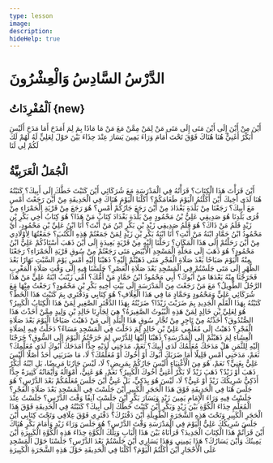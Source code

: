 ```yaml
---
type: lesson
image:
description:
hideHelp: true
---
```


# الدَّرْسُ السَّادِسُ وَالْعِشْرُونَ

## اَلْمُفْرِدَاتُ {new}

أَيْنَ
مِنْ أَيْنَ
إِلَى أَيْنَ
مَتَى
إِلَى مَتَى
مَنْ
لِمَنْ
مِمَّنْ
مَعَ مَنْ
مَا
مَاذَا
بِمَ
لِمَ
أَمَدَحَ
أَمَا مَدَحَ
أَلَيْسَ
أَبَكْرٌ
أَغَنِيٌّ
هُنَا
هُنَاكَ
فَوْقَ
تَحْتَ
أَمَامَ
وَرَاءَ
يَمِينَ
يَسَارَ
عِنْدَ
حِذَاءَ
بَيْنَ
حَوْلَ
لِعَلِيٍّ
لَهُ
لَهُمْ
لَكَ
لَكُمْ
لِي
لَنَا

## الْجُمَلُ الْعَرَبِيَّةُ

أَيْنَ قَرَأْتَ هَذَا الْكِتَابَ؟
قَرَأْتُهُ فِي الْمَدْرَسَةِ مَعَ شُرَكَائِي
أَيْنَ كَتَبْتَ خَطَّكَ إِلَى أَبِيكَ؟
كَتَبْتُهُ هُنَا لَدَى أَخِيكَ
أَيْنَ أَكَلْتُمُ الْيَوْمَ طَعَامَكُمْ؟
أَكَلْنَا الْيَوْمَ هُنَاكَ فِي الْحَدِيقَةِ
مِنْ أَيْنَ رَجَعْتَ أَمْسِ مَعَ أَبِيكَ؟
رَجَعْنَا مِنْ بَلْدَةِ بَغْدَادَ
مِنْ أَيْنَ رَجَعَ جَارُكُمْ أَمْسِ؟
هُوَ رَجَعَ مِنْ قَرْيَةِ الْحَمْرَاءِ مِنْ قُرَى بَلَدِنَا
هُوَ صَدِيقِي عَلِيُّ بْنُ مَحْمُودٍ مِنْ بَلْدَةِ بَغْدَادَ
كِتَابُ مَنْ هَذَا؟
هُوَ كِتَابُ أَخِي بَكْرِ بْنِ زَيْدٍ
قَلَمُ مَنْ ذَاكَ؟
هُوَ قَلَمُ صَدِيقِي زَيْدِ بْنِ بَكْرٍ
ابْنُ مَنْ أَنْتَ؟
أَنَا ابْنُ عَلِيِّ بْنِ مَحْمُودٍ، أَيْ مَحْمُودُ ابْنُ حَمَّادٍ
ابْنَةُ مَنْ أَنْتِ؟
أَنَا ابْنَةُ بَكْرِ بْنِ زَيْدٍ
لِمَنْ جَمَعْتُمْ هَذِهِ الْكُتُبَ؟
جَمَعْتُهَا لِأَوْلَادِي
مِنْ أَيْنَ رَحَلْتُمْ إِلَى هَذَا الْمَكَانِ؟
رَحَلْنَا إِلَيْهِ مِنْ قَرْيَةٍ بَعِيدَةٍ
إِلَى أَيْنَ ذَهَبَ أُسْتَاذُكُمْ عَلِيٌّ ابْنُ مَحْمُودٍ؟
هُوَ ذَهَبَ إِلَى مَحَلَّةِ الْمَسْجِدِ الْأَبْيَضِ
مَتَى رَجَعْتُمْ مِنْ سُوقِ قَرْيَةِ الْحَمْرَاءِ؟
رَجَعْنَا مِنْهُ الْيَوْمَ صَبَاحًا بَعْدَ صَلَاةِ الْفَجْرِ
مَتَى ذَهَبْتُمْ إِلَيْهِ؟
ذَهَبْنَا إِلَيْهِ أَمْسِ يَوْمَ السَّبْتِ نَهَارًا بَعْدَ الظُّهْرِ
إِلَى مَتَى جَلَسْتُمْ فِي الْمَسْجِدِ بَعْدَ صَلَاةِ الْعَصْرِ؟
جَلَسْنَا فِيهِ إِلَى وَقْتِ صَلَاةِ الْمَغْرِبِ فَخَرَجْنَا مِنْهُ بَعْدَهَا
مَنْ أَبُوكَ؟
أَبِي مَحْمُودُ ابْنُ حَمَّادٍ
مَنْ أُمُّكَ؟
أُمِّي زَيْنَبُ ابْنَةُ عَلِيٍّ
مَنْ هَذَا الرَّجُلُ الطَّوِيلُ؟
مَعَ مَنْ رَجَعْتَ مِنَ الْمَدْرَسَةِ إِلَى بَيْتِ أَخِيهِ بَكْرِ بْنِ مَحْمُودٍ؟
رَجَعْتُ مِنْهَا مَعَ شُرَكَائِي عَلِيٍّ وَمَحْمُودٍ وَحَمَّادٍ
مَا فِي هَذَا الْغِلَافِ؟
هُوَ كِتَابِي وَدَفْتَرِي
بِمَ كَتَبْتَ هَذَا الْخَطَّ؟
كَتَبْتُهُ بِهَذَا الْقَلَمِ الْجَدِيدِ
بِمَ ضَرَبْتَ زَيْدًا؟
ضَرَبْتُهُ بِهَذَا الدَّفْتَرِ الصَّغِيرِ
لِمَنْ هَذَا الْكِتَابُ الْكَبِيرُ؟
هُوَ لِعَلِيِّ بْنِ خَالِدٍ
لِمَنْ هَذِهِ الْبُيُوتُ الصَّغِيرَةُ؟
هِيَ لِجَارِنَا خَالِدِ بْنِ وَلِيدٍ
مِمَّنْ أَخَذْتَ هَذَا الصُّنْدُوقَ؟
أَخَذْتُهُ مِنْ تَاجِرٍ مِنْ تُجَّارِ سُوقٍ هَذَا الْبَلَدِ
إِلَى مَنْ ذَهَبْتَ صَبَاحًا الْيَوْمَ بَعْدَ صَلَاةِ الْفَجْرِ؟
ذَهَبْتُ إِلَى مُعَلِّمِي عَلِيِّ بْنِ خَالِدٍ
لِمَ دَخَلْتَ فِي الْمَسْجِدِ مَسَاءً؟
دَخَلْتُ فِيهِ لِصَلَاةِ الْعِشَاءِ
لِمَ ذَهَبْتُمْ إِلَى الْمَدْرَسَةِ؟
ذَهَبْنَا إِلَيْهَا لِلدَّرْسِ
لِمَ خَرَجْتُمُ الْيَوْمَ إِلَى السُّوقِ؟
خَرَجْنَا إِلَيْهِ لِلثَّمَنِ
هَلْ مَدَحَكَ مُعَلِّمُكَ لَدَى أَبِيكَ؟
نَعَمْ، مَدَحَنِي لَدَيْهِ جِدًّا
أَمَدَحَكَ أَبُوكَ لَدَى مُعَلِّمِكَ؟
نَعَمْ، مَدَحَنِي أَمْسِ قَلِيلًا
أَمَا ضَرَبَكَ أَبُوكَ أَوْ أَخُوكَ أَوْ مُعَلِّمُكَ؟
لَا، مَا ضَرَبَنِي أَحَدٌ أَصْلًا
أَلَيْسَ عَلِيٌّ بِغَنِيٍّ؟
نَعَمْ، هُوَ مِنَ الْأَغْنِيَاءِ
أَلَيْسَ جَارُكُمْ بِمَرِيضٍ؟
لَا، لَيْسَ جَارُنَا مَرِيضًا، بَلِ ابْنُهُ
أَبَكْرٌ ذَهَبَ أَوْ زَيْدٌ؟
ذَهَبَ زَيْدٌ لَا بَكْرٌ
أَغَنِيٌّ أَخُوكَ الْكَبِيرُ؟
نَعَمْ، هُوَ غَنِيٌّ، أَمْوَالُهُ وَأَيْمَانُهُ كَثِيرَةٌ جِدًّا
أَذَكِيٌّ شَرِيكُكَ زَيْدٌ أَوْ غَبِيٌّ؟
لَا، لَيْسَ هُوَ بِذَكِيٍّ، بَلْ غَبِيٌّ
أَيْنَ جَلَسَ مُعَلِّمُكُمْ بَعْدَ الدَّرْسِ؟
هُوَ جَلَسَ هُنَا فِي الْحَدِيقَةِ فَوْقَ هَذَا الْحَجَرِ الْكَبِيرِ
أَيْنَ جَلَسْتَ فِي الْمَسْجِدِ بَعْدَ صَلَاةِ الْفَجْرِ؟
جَلَسْتُ فِيهِ وَرَاءَ الْإِمَامِ يَمِينَ زَيْدٍ وَيَسَارَ بَكْرٍ
أَيْنَ جَلَسْتَ آنِفًا وَقْتَ الدَّرْسِ؟
جَلَسْتُ عِنْدَ الْمُعَلِّمِ حِذَاءَ الْكُوَّةِ بَيْنَ زَيْدٍ وَبَكْرٍ
أَيْنَ كَتَبْتَ خَطَّكَ إِلَى أَبِيكَ؟
كَتَبْتُهُ فِي الْحَدِيقَةِ فَوْقَ هَذَا الْحَجَرِ الْكَبِيرِ وَتَحْتَ هَذِهِ الشَّجَرَةِ الطَّوِيلَةِ
أَيْنَ دَفْتَرُكَ؟
دَفْتَرِي فَوْقَ غِلَافِي وَتَحْتَ كِتَابِي
أَيْنَ جَلَسَ شَرِيكُكَ عَلِيٌّ الْيَوْمَ فِي الْمَدْرَسَةِ وَقْتَ الدَّرْسِ؟
هُوَ جَلَسَ وَرَاءَ زَيْدٍ وَأَمَامَ بَكْرٍ هُنَاكَ
أَيْنَ قَرَأْتُمْ هَذَا الْكِتَابَ الْجَدِيدَ؟
قَرَأْنَاهُ بَيْنَ هَذَا الْبَابِ وَتِلْكَ الْكُوَّةِ حِذَاءَ هَذِهِ الْكُوَّةِ الْكَبِيرَةِ
أَيْنَ يَمِينُكَ وَأَيْنَ يَسَارُكَ؟
هَذَا يَمِينِي وَهَذَا يَسَارِي
أَيْنَ جَلَسْتُمْ بَعْدَ الدَّرْسِ؟
جَلَسْنَا حَوْلَ الْمَسْجِدِ عَلَى الْأَحْجَارِ
أَيْنَ أَكَلْتُمُ الْيَوْمَ؟
أَكَلْنَا فِي الْحَدِيقَةِ حَوْلَ هَذِهِ الشَّجَرَةِ الْكَبِيرَةِ
